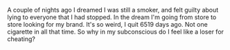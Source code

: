 A couple of nights ago I dreamed I was still a smoker, and felt guilty about lying to everyone that I had stopped. In the dream I'm going from store to store looking for my brand. It's so weird, I quit 6519 days ago. Not one cigarette in all that time. So why in my subconscious do I feel like a loser for cheating?
